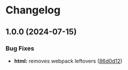 # Changelog

## 1.0.0 (2024-07-15)


### Bug Fixes

* **html:** removes webpack leftovers ([86d0d12](https://github.com/aeternity/aepp-governance/commit/86d0d123b51ee30997e7e2521d119e0ec287698d))

